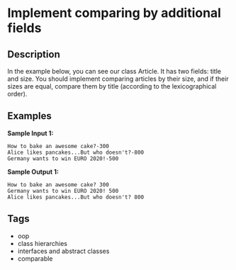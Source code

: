 # Implement comparing by additional fields

## Description
In the example below, you can see our class Article. It has two fields: title and size. You should implement comparing articles by their size, and if their sizes are equal, compare them by title (according to the lexicographical order).

## Examples
**Sample Input 1:**
```console
How to bake an awesome cake?-300
Alice likes pancakes...But who doesn't?-800
Germany wants to win EURO 2020!-500
```

**Sample Output 1:**
```console
How to bake an awesome cake? 300
Germany wants to win EURO 2020! 500
Alice likes pancakes...But who doesn't? 800
```

## Tags
- oop
- class hierarchies
- interfaces and abstract classes
- comparable